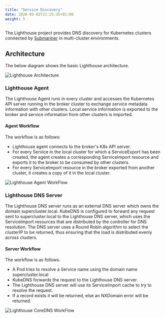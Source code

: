 ```yaml
---
title: "Service Discovery"
date: 2020-03-02T21:25:35+01:00
weight: 5
---
```


The Lighthouse project provides DNS discovery for Kubernetes clusters connected by
[Submariner](https://github.com/submariner-io/submariner) in multi-cluster environments.

## Architecture

The below diagram shows the basic Lighthouse architecture.

![Lighthouse Architecture](/images/lighthouse/architecture.png)

### Lighthouse Agent

The Lighthouse Agent runs in every cluster and accesses the Kubernetes API server running in
the broker cluster to exchange service metadata information with other clusters. Local service
information is exported to the broker and service information from other clusters is imported.

#### Agent Workflow

The workflow is as follows:

- Lighthouse agent connects to the broker's K8s API server.
- For every Service in the local cluster for which a ServiceExport has been created, the agent creates a corresponding
ServiceImport resource and exports it to the broker to be consumed by other clusters.
- For every ServiceImport resource in the broker exported from another cluster,
it creates a copy of it in the local cluster.

![Lighthouse Agent WorkFlow](/images/lighthouse/controllerWorkFlow.png)
<!-- Image Source: /images/lighthouse/source/controllerWorkFlow.vsdx  -->

### Lighthouse DNS Server

The Lighthouse DNS server runs as an external DNS server which owns the domain supercluster.local.
KubeDNS is configured to forward any request sent to supercluster.local to the Lighthouse DNS server,
which uses the ServiceImport resources that are distributed by the controller for DNS resolution. The
DNS server uses a Round Robin algorithm to select the clusterIP to be returned, thus ensuring that the
load is distributed evenly across clusters.

#### Server Workflow

The workflow is as follows.

- A Pod tries to resolve a Service name using the domain name supercluster.local
- KubeDNS forwards the request to the Lighthouse DNS server.
- The Lighthouse DNS server will use its ServiceImport cache to try to resolve the request.
- If a record exists it will be returned, else an NXDomain error will be returned.

![Lighthouse CoreDNS WorkFlow](/images/lighthouse/coreDNSWorkFlow.png)
<!-- Image Source: /images/lighthouse/source/coreDNSWorkFlow.vsdx -->
